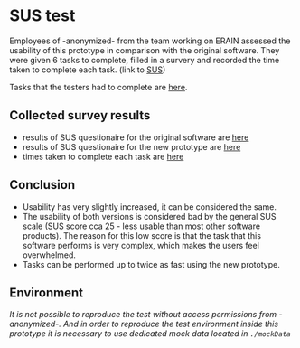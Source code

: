 # SUS test
Employees of -anonymized- from the team working on ERAIN assessed the usability of this prototype
in comparison with the original software. They were given 6 tasks to complete, filled in
a survery and recorded the time taken to complete each task. (link to [SUS](https://measuringu.com/sus/))

Tasks that the testers had to complete are [here](tasks.md).

## Collected survey results
- results of SUS questionaire for the original software are [here](sus_answers_original.csv)
- results of SUS questionaire for the new prototype are [here](sus_answers_new.csv)
- times taken to complete each task are [here](tasks_times.csv)

## Conclusion
- Usability has very slightly increased, it can be considered the same.
- The usability of both versions is considered bad by the general SUS scale (SUS score cca 25 - less usable than most other software products). The reason for this low score is that the task that this software performs is very complex, which makes the users feel overwhelmed.
- Tasks can be performed up to twice as fast using the new prototype.

## Environment
*It is not possible to reproduce the test without access permissions from -anonymized-. And in order to reproduce
the test environment inside this prototype it is necessary to use dedicated mock data located in ```./mockData```*